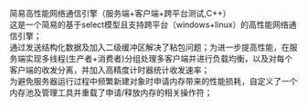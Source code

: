 简易高性能网络通信引擎（服务端+客户端+跨平台测试,C++）  
这是一个简易的基于select模型且支持跨平台（windows+linux）的高性能网络通信引擎；  
通过发送结构化数据及加入二级缓冲区解决了粘包问题；为进一步提高性能，在服务端实现多线程(生产者+消费者)分组处理多客户端并进行负载均衡，以及对每个客户端的收发分离，并加入高精度计时器统计收发速率；  
为避免服务器运行过程中频繁新建对象时申请内存带来的性能损耗，自定义了一个内存池及管理工具并重载了申请/释放内存的相关操作符； 
